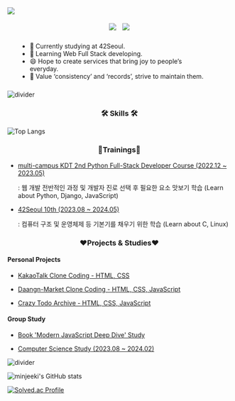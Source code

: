 <div class="header" align="ceter">
    <img src="https://capsule-render.vercel.app/api?type=venom&height=150&color=gradient&text=Hi,%20I'm%20minjee&desc=who%20wants%20to%20blend%20into%20the%20world%20in%20various%20forms&fontAlignY=40&descAlignY=75&reversal=false" />
</div>

<div align="center" style="margin: 20px 0px 5px">
  <a style="margin-right: 10px" href="https://hits.seeyoufarm.com"><img src="https://hits.seeyoufarm.com/api/count/incr/badge.svg?url=https%3A%2F%2Fgithub.com%2Fminjeeki&count_bg=%23CCE3FF&title_bg=%236B99FF&icon=&icon_color=%23DFDFDF&title=hits&edge_flat=false"/></a>
  <a href="./korean_readme.md"><img src="https://img.shields.io/badge/korean_profile-orange?style=flat&logoColor=white"/></a>

</div>

<!-- about me - 이름, 되고 싶은 모습, 최근 하고 있는 일들 -->

<ul class="current_summary" style="padding: 10px 10%">

<li>🔭 Currently studying at 42Seoul.</li>
<li>🌱 Learning Web Full Stack developing.</li>
<li>😄 Hope to create services that bring joy to people’s everyday.</li>
<li>👯 Value ‘consistency’ and ‘records’, strive to maintain them.</li>

</ul>


![divider](https://capsule-render.vercel.app/api?type=rect&height=1&color=gradient)

<!-- more about me - skills, qualification, trainings, projects & studies, contact -->

<div class="body" align="left">

<h3 align="center">🛠 Skills 🛠</h3>

  <img src="https://github-readme-stats.vercel.app/api/top-langs/?username=minjeeki&layout=compact&theme=tokyonight" alt="Top Langs"/>

<!--
 <table>
   <tr>
    <td align="center">
    <div>
      <img src="https://img.shields.io/badge/windows 10-007BD6?style=for-the-badge&logo=windows&logoColor=white"/>
      <img src="https://img.shields.io/badge/visual studio code-007ACC?style=for-the-badge&logo=visualstudiocode&logoColor=white"/>
    </div>
    <div>
      <img src="https://img.shields.io/badge/markdown-000000?style=for-the-badge&logo=markdown&logoColor=white"/>
      <img src="https://img.shields.io/badge/html5-E34F26?style=for-the-badge&logo=html5&logoColor=white"/> 
      <img src="https://img.shields.io/badge/css-1572B6?style=for-the-badge&logo=css3&logoColor=white"/>
    </div>
    <div>
      <img src="https://img.shields.io/badge/javascript-F7DF1E?style=for-the-badge&logo=javascript&logoColor=white"/>
      <img src="https://img.shields.io/badge/python-3776AB?style=for-the-badge&logo=python&logoColor=white"/>
      <img src="https://img.shields.io/badge/mysql-4479A1?style=for-the-badge&logo=mysql&logoColor=white"/>
    </div>
    <div>
      <img src="https://img.shields.io/badge/django-092E20?style=for-the-badge&logo=django&logoColor=white"/>
    </div>
    <div>
      <img src="https://img.shields.io/badge/github-181717?style=for-the-badge&logo=github&logoColor=white"/>
      <img src="https://img.shields.io/badge/git-F05032?style=for-the-badge&logo=git&logoColor=white"/>
    </div>
    </td>
    <td>
     <img src="https://github-readme-stats.vercel.app/api/top-langs/?username=minjeeki&layout=compact&theme=tokyonight" alt="Top Langs"/>
    </td>
   </tr>
 </table>

<h3 align="center">Qualifications</h3>
-->

<h3 align="center">🌱Trainings🌱</h3>

* [multi-campus KDT 2nd Python Full-Stack Developer Course (2022.12 ~ 2023.05)](https://github.com/nninzy/KDT_2nd_practice)

  : 웹 개발 전반적인 과정 및 개발자 진로 선택 후 필요한 요소 맛보기 학습 (Learn about Python, Django, JavaScript)

* [42Seoul 10th (2023.08 ~ 2024.05)](https://github.com/minjeeki/42seoul)

  : 컴퓨터 구조 및 운영체제 등 기본기를 채우기 위한 학습 (Learn about C, Linux)

<h3 align="center">❤️Projects & Studies❤️</h3>

<h4>Personal Projects</h4>

* [KakaoTalk Clone Coding - HTML, CSS](https://nninzy.github.io/KakaoTalk-clone/)

* [Daangn-Market Clone Coding - HTML, CSS, JavaScript](https://nninzy.github.io/daangn-clone/)

* [Crazy Todo Archive - HTML, CSS, JavaScript](https://nninzy.github.io/crazy_archive/)

<h4>Group Study</h4>

* [Book 'Modern JavaScript Deep Dive' Study](https://github.com/nninzy/deepRun)

* [Computer Science Study (2023.08 ~ 2024.02)](https://min-z.notion.site/CS-2023-08-2024-02-292051f0b34c41bb9d0f8080ae99cab8?pvs=4)

![divider](https://capsule-render.vercel.app/api?type=rect&height=1&color=gradient)

</div>

<!-- about my github - 어떻게 활용하고 있는지에 대한 설명 & github stat과 백준 stat -->

![minjeeki's GitHub stats](https://github-readme-stats.vercel.app/api?username=minjeeki&show_icons=true&theme=radical)

[![Solved.ac Profile](http://mazassumnida.wtf/api/v2/generate_badge?boj=devnninzy)](https://solved.ac/devnninzy/)

<!-- pin list - git commit 시간대 & recently activity -->
